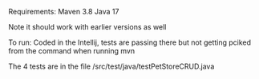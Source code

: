 Requirements: Maven 3.8
Java 17

Note it should work with earlier versions as well

To run: Coded in the Intellij, tests are passing there but not getting pciked from the command when running mvn


The 4 tests are in the file /src/test/java/testPetStoreCRUD.java